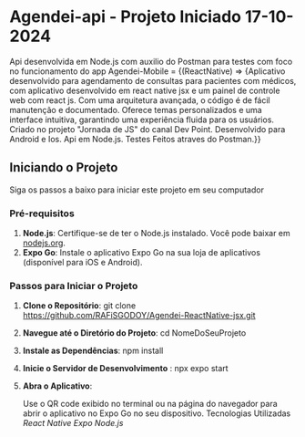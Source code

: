 # Agendei-api - Projeto Iniciado 17-10-2024

   Api  desenvolvida em Node.js com auxilio do Postman para testes com foco no funcionamento do app Agendei-Mobile = {(ReactNative) => {Aplicativo desenvolvido para agendamento de consultas para pacientes com médicos, com aplicativo desenvolvido em react native jsx e um painel de controle web com react js. Com uma arquitetura avançada, o código é de fácil manutenção e documentado. Oferece temas personalizados e    uma interface intuitiva, garantindo uma experiência fluida para os usuários. Criado no projeto "Jornada de JS" do canal Dev Point. Desenvolvido para Android e Ios. Api em Node.js. Testes Feitos atraves do Postman.}}
   

## Iniciando o Projeto
   Siga os passos a baixo para iniciar este projeto em seu computador
### Pré-requisitos

1. **Node.js**: Certifique-se de ter o Node.js instalado. Você pode baixar em [nodejs.org](https://nodejs.org/).
2. **Expo Go**: Instale o aplicativo Expo Go na sua loja de aplicativos (disponível para iOS e Android).

### Passos para Iniciar o Projeto

1. **Clone o Repositório**:
    git clone https://github.com/RAFiSGODOY/Agendei-ReactNative-jsx.git

2. **Navegue até o Diretório do Projeto**:
    cd NomeDoSeuProjeto

3. **Instale as Dependências**:
   npm install

4. **Inicie o Servidor de Desenvolvimento** :
   npx expo start

5. **Abra o Aplicativo**:

   Use o QR code exibido no terminal ou na página do navegador para abrir o aplicativo no Expo Go no seu dispositivo.
   Tecnologias Utilizadas
   *React Native*
   *Expo*
   *Node.js*
